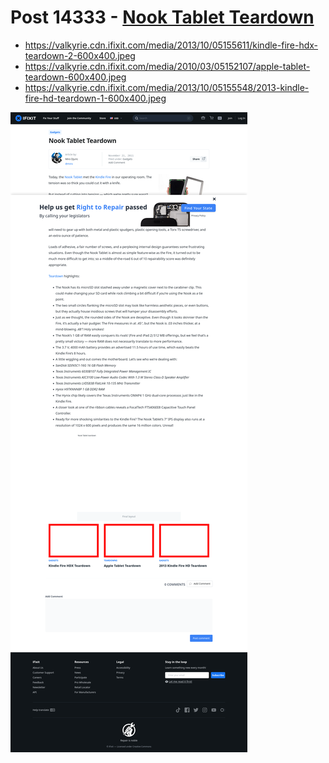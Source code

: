 # Post 14333 - [Nook Tablet Teardown](https://www.ifixit.com/News/14333/nook-tablet-teardown)

- https://valkyrie.cdn.ifixit.com/media/2013/10/05155611/kindle-fire-hdx-teardown-2-600x400.jpeg
- https://valkyrie.cdn.ifixit.com/media/2010/03/05152107/apple-tablet-teardown-600x400.jpeg
- https://valkyrie.cdn.ifixit.com/media/2013/10/05155548/2013-kindle-fire-hd-teardown-1-600x400.jpeg

![screencap](screenshots/6b98e72b-856d-417d-a378-ae10a5eb6070.png)
